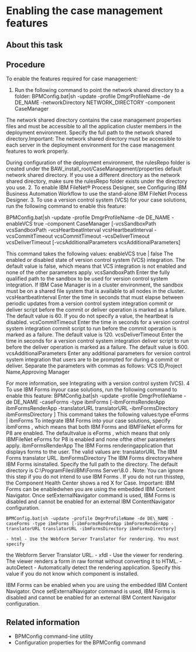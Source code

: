 # Enabling the case management features

## About this task

## Procedure

To enable the features required for case management:

1. Run the following command to point the network shared directory to a folder: 
BPMConfig.bat|sh -update -profile DmgrProfileName -de DE\_NAME -networkDirectory NETWORK\_DIRECTORY -component CaseManager

The network shared directory contains the case management properties files and
must be accessible to all the application cluster members in the deployment environment. Specify the
full path to the network shared directory.Important: The network shared directory must
be accessible to each server in the deployment environment for the case management features to work
properly.

During configuration of the deployment environment, the
rulesRepo folder is created under the
BAW\_install\_root/CaseManagement/properties default network
shared directory. If you use a different directory as the network shared directory, make sure the
rulesRepo folder exists under the directory you use.
2. To enable IBM
FileNet® Process Designer,
see Configuring IBM Business Automation Workflow to use the stand-alone IBM FileNet Process Designer.
3. To use a version control system (VCS) for your case solutions, run the following command to
enable this feature: 

BPMConfig.bat|sh -update -profile DmgrProfileName -de DE\_NAME -enableVCS true -component CaseManager [-vcsSandboxPath vcsSandboxPath -vcsHeartbeatInterval vcsHeartbeatInterval -vcsCommitTimeout vcsCommitTimeout -vcsDeliverTimeout vcsDeliverTimeout [-vcsAdditionalParameters vcsAdditionalParameters] 

This command takes the following values:
enableVCS true | false
The enabled or disabled state of version control system (VCS) integration. The default value is
false, which means that VCS integration is not enabled and none of the other
parameters apply.
vcsSandboxPath
Enter the fully qualified path to the sandbox to be used for version control system integration.
If IBM Case Manager is in a cluster environment, the sandbox must be on a shared file system that is
available to all nodes in the cluster.
vcsHeartbeatInterval
Enter the time in seconds that must elapse between periodic updates from a version control
system integration commit or deliver script before the commit or deliver operation is marked as a
failure. The default value is 60. If you do not specify a value, the
heartbeat is disabled.
vcsCommitTimeout
Enter the time in seconds for a version control system integration commit script to run before
the commit operation is marked as a failure. The default value is 120.
vcsDeliverTimeout
Enter the time in seconds for a version control system integration deliver script to run before
the deliver operation is marked as a failure. The default value is 600.
vcsAdditionalParameters
Enter any additional parameters for version control system integration that users are to be
prompted for during a commit or deliver. Separate the parameters with commas as follows:
VCS ID,Project Name,Approving Manager

For more information, see Integrating with a version control system (VCS).
4 To use IBM Forms inyour case solutions, run the following command to enable this feature: BPMConfig.bat|sh -update -profile DmgrProfileName -de DE\_NAME -caseForms -type ibmForms [-ibmFormsRenderApp ibmFormsRenderApp -translatorURL translatorURL -ibmFormsDirectory ibmFormsDirectory ] This command takes the following values:type eForms | ibmForms To integrate IBM Forms into your case solutions, specify ibmForms , which means that both IBM Forms and IBMFileNet eForms for P8 are enabled. The defaultvalue is eForms , which means that only IBMFileNet eForms for P8 is enabled and none ofthe other parameters apply. ibmFormsRenderApp The IBM Forms renderingapplication that displays forms to the user. The valid values are: translatorURL The IBM Forms translator URL. ibmFormsDirectory The IBM Forms directorywhere IBM Forms isinstalled. Specify the full path to the directory. The default directory is C:\ProgramFiles\IBM\Forms Server\8.0 . Note: You can ignore this step if you do not intend to use IBM Forms . If you do not run thisstep, the Component Health Center shows a red X for Case. Important: IBM Forms can be enabledwhen you are using the embedded IBM Content Navigator. Once setExternalNavigator command is used, IBM Forms is disabled and cannot be enabled for an external IBM ContentNavigator configuration.

```
BPMConfig.bat|sh -update -profile DmgrProfileName -de DE\_NAME -caseForms -type ibmForms [-ibmFormsRenderApp ibmFormsRenderApp -translatorURL translatorURL -ibmFormsDirectory ibmFormsDirectory]
```

    - html - Use the Webform Server Translator for rendering. You must specify
the Webform Server Translator URL.
    - xfdl - Use the viewer for rendering. The viewer renders a form in raw
format without converting it to HTML.
    - autoDetect - Automatically detect the rendering application. Specify this
value if you do not know which component is installed.

IBM Forms can be enabled
when you are using the embedded IBM Content Navigator. Once setExternalNavigator
command is used, IBM Forms
is disabled and cannot be enabled for an external IBM Content
Navigator
configuration.

## Related information

- BPMConfig command-line utility
- Configuration properties for the BPMConfig command